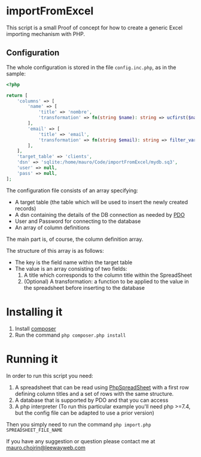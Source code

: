 # importFromExcel

This script is a small Proof of concept for how to create a generic Excel importing mechanism with PHP.

## Configuration

The whole configuration is stored in the file `config.inc.php`, as in the sample:

```php
<?php

return [
    'columns' => [
        'name' => [
            'title' => 'nombre',
            'transformation' => fn(string $name): string => ucfirst($name),
        ],
        'email' => [
            'title' => 'email',
            'transformation' => fn(string $email): string => filter_var($email, FILTER_VALIDATE_EMAIL),
        ],
    ],
    'target_table' => 'clients',
    'dsn' => 'sqlite:/home/mauro/Code/importFromExcel/mydb.sq3',
    'user' => null,
    'pass' => null,
];
```

The configuration file consists of an array specifying:

* A target table (the table which will be used to insert the newly created records)
* A dsn containing the details of the DB connection as needed by [PDO](https://www.php.net/manual/es/pdo.construct.php)
* User and Password for connecting to the database
* An array of column definitions

The main part is, of course, the column definition array.

The structure of this array is as follows:

* The key is the field name within the target table
* The value is an array consisting of two fields:
  1. A title which corresponds to the column title within the SpreadSheet
  2. (Optional) A transformation: a function to be applied to the value in the spreadsheet before inserting to the database
  
# Installing it

1. Install [composer](https://getcomposer.org/)
2. Run the command `php composer.php install`

# Running it

In order to run this script you need:

1. A spreadsheet that can be read using [PhpSpreadSheet](https://phpspreadsheet.readthedocs.io/en/latest/) with a first row defining column titles and a set of rows with the same structure.
2. A database that is supported by PDO and that you can access
3. A php interpreter (To run this particular example you'll need php >=7.4, but the config file can be adapted to use a prior version)

Then you simply need to run the command `php import.php SPREADSHEET_FILE_NAME`

If you have any suggestion or question please contact me at mauro.chojrin@leewayweb.com
